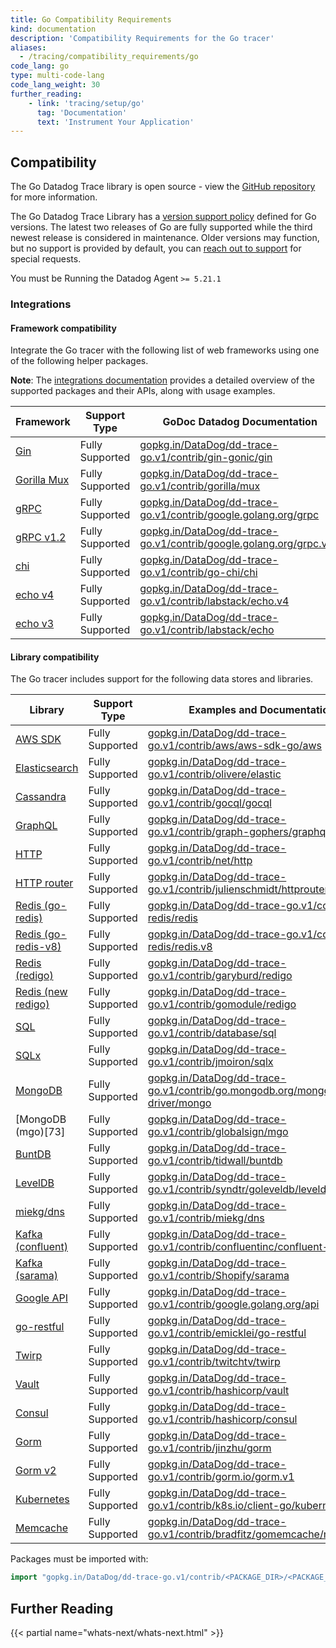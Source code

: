 ```yaml
---
title: Go Compatibility Requirements
kind: documentation
description: 'Compatibility Requirements for the Go tracer'
aliases:
  - /tracing/compatibility_requirements/go
code_lang: go
type: multi-code-lang
code_lang_weight: 30
further_reading:
    - link: 'tracing/setup/go'
      tag: 'Documentation'
      text: 'Instrument Your Application'
---
```


## Compatibility

The Go Datadog Trace library is open source - view the [GitHub repository][1] for more information.

The Go Datadog Trace Library has a [version support policy](https://github.com/DataDog/dd-trace-go#support-policy) defined for Go versions. The latest two releases of Go are fully supported while the third newest release is considered in maintenance. Older versions may function, but no support is provided by default, you can [reach out to support](https://www.datadoghq.com/support/) for special requests. 

You must be Running the Datadog Agent `>= 5.21.1`

### Integrations

#### Framework compatibility

Integrate the Go tracer with the following list of web frameworks using one of the following helper packages.

**Note**: The [integrations documentation][2] provides a detailed overview of the supported packages and their APIs, along with usage examples.

| Framework         | Support Type    | GoDoc Datadog Documentation                                              |
|-------------------|-----------------|--------------------------------------------------------------------------|
| [Gin][3]          | Fully Supported | [gopkg.in/DataDog/dd-trace-go.v1/contrib/gin-gonic/gin][4]               |
| [Gorilla Mux][5] | Fully Supported | [gopkg.in/DataDog/dd-trace-go.v1/contrib/gorilla/mux][6]                |
| [gRPC][7]        | Fully Supported | [gopkg.in/DataDog/dd-trace-go.v1/contrib/google.golang.org/grpc][8]     |
| [gRPC v1.2][7]   | Fully Supported | [gopkg.in/DataDog/dd-trace-go.v1/contrib/google.golang.org/grpc.v12][9] |
| [chi][10]         | Fully Supported | [gopkg.in/DataDog/dd-trace-go.v1/contrib/go-chi/chi][11] |
| [echo v4][12]     | Fully Supported | [gopkg.in/DataDog/dd-trace-go.v1/contrib/labstack/echo.v4][13]           |
| [echo v3][12]     | Fully Supported | [gopkg.in/DataDog/dd-trace-go.v1/contrib/labstack/echo][14]              |

#### Library compatibility

The Go tracer includes support for the following data stores and libraries.

| Library                 | Support Type    | Examples and Documentation                                                      |
|-------------------------|-----------------|---------------------------------------------------------------------------------|
| [AWS SDK][15]           | Fully Supported | [gopkg.in/DataDog/dd-trace-go.v1/contrib/aws/aws-sdk-go/aws][16]                |
| [Elasticsearch][17]     | Fully Supported | [gopkg.in/DataDog/dd-trace-go.v1/contrib/olivere/elastic][18]                   |
| [Cassandra][19]         | Fully Supported | [gopkg.in/DataDog/dd-trace-go.v1/contrib/gocql/gocql][20]                       |
| [GraphQL][21]           | Fully Supported | [gopkg.in/DataDog/dd-trace-go.v1/contrib/graph-gophers/graphql-go][22]          |
| [HTTP][23]              | Fully Supported | [gopkg.in/DataDog/dd-trace-go.v1/contrib/net/http][24]                          |
| [HTTP router][25]       | Fully Supported | [gopkg.in/DataDog/dd-trace-go.v1/contrib/julienschmidt/httprouter][26]          |
| [Redis (go-redis)][27]  | Fully Supported | [gopkg.in/DataDog/dd-trace-go.v1/contrib/go-redis/redis][28]                    |
| [Redis (go-redis-v8)][29]| Fully Supported | [gopkg.in/DataDog/dd-trace-go.v1/contrib/go-redis/redis.v8][30]                |
| [Redis (redigo)][31]    | Fully Supported | [gopkg.in/DataDog/dd-trace-go.v1/contrib/garyburd/redigo][32]                   |
| [Redis (new redigo)][33]| Fully Supported | [gopkg.in/DataDog/dd-trace-go.v1/contrib/gomodule/redigo][34]                   |
| [SQL][35]               | Fully Supported | [gopkg.in/DataDog/dd-trace-go.v1/contrib/database/sql][36]                      |
| [SQLx][37]              | Fully Supported | [gopkg.in/DataDog/dd-trace-go.v1/contrib/jmoiron/sqlx][38]                      |
| [MongoDB][39]           | Fully Supported | [gopkg.in/DataDog/dd-trace-go.v1/contrib/go.mongodb.org/mongo-driver/mongo][40] |
| [MongoDB (mgo)[73]      | Fully Supported | [gopkg.in/DataDog/dd-trace-go.v1/contrib/globalsign/mgo][41]                    |
| [BuntDB][42]            | Fully Supported | [gopkg.in/DataDog/dd-trace-go.v1/contrib/tidwall/buntdb][43]                    |
| [LevelDB][44]           | Fully Supported | [gopkg.in/DataDog/dd-trace-go.v1/contrib/syndtr/goleveldb/leveldb][45]          |
| [miekg/dns][46]         | Fully Supported | [gopkg.in/DataDog/dd-trace-go.v1/contrib/miekg/dns][47]                         |
| [Kafka (confluent)][48] | Fully Supported | [gopkg.in/DataDog/dd-trace-go.v1/contrib/confluentinc/confluent-kafka-go][49]   |
| [Kafka (sarama)][50]    | Fully Supported | [gopkg.in/DataDog/dd-trace-go.v1/contrib/Shopify/sarama][51]                    |
| [Google API][52]        | Fully Supported | [gopkg.in/DataDog/dd-trace-go.v1/contrib/google.golang.org/api][53]             |
| [go-restful][54]        | Fully Supported | [gopkg.in/DataDog/dd-trace-go.v1/contrib/emicklei/go-restful][55]               |
| [Twirp][56]             | Fully Supported | [gopkg.in/DataDog/dd-trace-go.v1/contrib/twitchtv/twirp][57]                    |
| [Vault][58]             | Fully Supported | [gopkg.in/DataDog/dd-trace-go.v1/contrib/hashicorp/vault][59]                   |
| [Consul][60]            | Fully Supported | [gopkg.in/DataDog/dd-trace-go.v1/contrib/hashicorp/consul][61]                  |
| [Gorm][62]              | Fully Supported | [gopkg.in/DataDog/dd-trace-go.v1/contrib/jinzhu/gorm][63]                       |
| [Gorm v2][64]           | Fully Supported | [gopkg.in/DataDog/dd-trace-go.v1/contrib/gorm.io/gorm.v1][65]                   |
| [Kubernetes][66]        | Fully Supported | [gopkg.in/DataDog/dd-trace-go.v1/contrib/k8s.io/client-go/kubernetes][67]       |
| [Memcache][68]          | Fully Supported | [gopkg.in/DataDog/dd-trace-go.v1/contrib/bradfitz/gomemcache/memcache][69]      |


Packages must be imported with:

```go
import "gopkg.in/DataDog/dd-trace-go.v1/contrib/<PACKAGE_DIR>/<PACKAGE_NAME>"
```

## Further Reading

{{< partial name="whats-next/whats-next.html" >}}

[1]: https://github.com/DataDog/dd-trace-go
[2]: https://godoc.org/gopkg.in/DataDog/dd-trace-go.v1/contrib
[3]: https://gin-gonic.com
[4]: https://godoc.org/gopkg.in/DataDog/dd-trace-go.v1/contrib/gin-gonic/gin
[5]: http://www.gorillatoolkit.org/pkg/mux
[6]: https://godoc.org/gopkg.in/DataDog/dd-trace-go.v1/contrib/gorilla/mux
[7]: https://github.com/grpc/grpc-go
[8]: https://godoc.org/gopkg.in/DataDog/dd-trace-go.v1/contrib/google.golang.org/grpc
[9]: https://godoc.org/gopkg.in/DataDog/dd-trace-go.v1/contrib/google.golang.org/grpc.v12
[10]: https://github.com/go-chi/chi
[11]: https://godoc.org/gopkg.in/DataDog/dd-trace-go.v1/contrib/go-chi/chi
[12]: https://github.com/labstack/echo
[13]: https://godoc.org/gopkg.in/DataDog/dd-trace-go.v1/contrib/labstack/echo.v4
[14]: https://godoc.org/gopkg.in/DataDog/dd-trace-go.v1/contrib/labstack/echo
[15]: https://aws.amazon.com/sdk-for-go
[16]: https://godoc.org/gopkg.in/DataDog/dd-trace-go.v1/contrib/aws/aws-sdk-go/aws
[17]: https://github.com/olivere/elastic
[18]: https://godoc.org/gopkg.in/DataDog/dd-trace-go.v1/contrib/olivere/elastic
[19]: https://github.com/gocql/gocql
[20]: https://godoc.org/gopkg.in/DataDog/dd-trace-go.v1/contrib/gocql/gocql
[21]: https://github.com/graph-gophers/graphql-go
[22]: https://godoc.org/gopkg.in/DataDog/dd-trace-go.v1/contrib/graph-gophers/graphql-go
[23]: https://golang.org/pkg/net/http
[24]: https://godoc.org/gopkg.in/DataDog/dd-trace-go.v1/contrib/net/http
[25]: https://github.com/julienschmidt/httprouter
[26]: https://godoc.org/gopkg.in/DataDog/dd-trace-go.v1/contrib/julienschmidt/httprouter
[27]: https://github.com/go-redis/redis
[28]: https://godoc.org/gopkg.in/DataDog/dd-trace-go.v1/contrib/go-redis/redis
[29]: https://github.com/go-redis/redis/v8
[30]: https://pkg.go.dev/gopkg.in/DataDog/dd-trace-go.v1/contrib/go-redis/redis.v8
[31]: https://github.com/garyburd/redigo
[32]: https://godoc.org/gopkg.in/DataDog/dd-trace-go.v1/contrib/garyburd/redigo
[33]: https://github.com/gomodule/redigo
[34]: https://godoc.org/gopkg.in/DataDog/dd-trace-go.v1/contrib/gomodule/redigo
[35]: https://golang.org/pkg/database/sql
[36]: https://godoc.org/gopkg.in/DataDog/dd-trace-go.v1/contrib/database/sql
[37]: https://github.com/jmoiron/sqlx
[38]: https://godoc.org/gopkg.in/DataDog/dd-trace-go.v1/contrib/jmoiron/sqlx
[39]: https://github.com/mongodb/mongo-go-driver
[40]: https://godoc.org/gopkg.in/DataDog/dd-trace-go.v1/contrib/go.mongodb.org/mongo-driver/mongo
[41]: https://godoc.org/gopkg.in/DataDog/dd-trace-go.v1/contrib/globalsign/mgo
[42]: https://github.com/tidwall/buntdb
[43]: https://godoc.org/gopkg.in/DataDog/dd-trace-go.v1/contrib/tidwall/buntdb
[44]: https://github.com/syndtr/goleveldb
[45]: https://godoc.org/gopkg.in/DataDog/dd-trace-go.v1/contrib/syndtr/goleveldb/leveldb
[46]: https://github.com/miekg/dns
[47]: https://godoc.org/gopkg.in/DataDog/dd-trace-go.v1/contrib/miekg/dns
[48]: https://github.com/confluentinc/confluent-kafka-go
[49]: https://godoc.org/gopkg.in/DataDog/dd-trace-go.v1/contrib/confluentinc/confluent-kafka-go
[50]: https://github.com/Shopify/sarama
[51]: https://godoc.org/gopkg.in/DataDog/dd-trace-go.v1/contrib/Shopify/sarama
[52]: https://github.com/googleapis/google-api-go-client
[53]: https://godoc.org/gopkg.in/DataDog/dd-trace-go.v1/contrib/google.golang.org/api
[54]: https://github.com/emicklei/go-restful
[55]: https://godoc.org/gopkg.in/DataDog/dd-trace-go.v1/contrib/emicklei/go-restful
[56]: https://github.com/twitchtv/twirp
[57]: https://godoc.org/gopkg.in/DataDog/dd-trace-go.v1/contrib/twitchtv/twirp
[58]: https://github.com/hashicorp/vault
[59]: https://godoc.org/gopkg.in/DataDog/dd-trace-go.v1/contrib/hashicorp/vault
[60]: https://github.com/hashicorp/consul
[61]: https://godoc.org/gopkg.in/DataDog/dd-trace-go.v1/contrib/hashicorp/consul
[62]: https://github.com/jinzhu/gorm
[63]: https://godoc.org/gopkg.in/DataDog/dd-trace-go.v1/contrib/jinzhu/gorm
[64]: https://gorm.io/
[65]: https://gopkg.in/DataDog/dd-trace-go.v1/contrib/gorm.io/gorm.v1
[66]: https://github.com/kubernetes/client-go
[67]: https://godoc.org/gopkg.in/DataDog/dd-trace-go.v1/contrib/k8s.io/client-go/kubernetes
[68]: https://github.com/bradfitz/gomemcache/memcache
[69]: https://godoc.org/gopkg.in/DataDog/dd-trace-go.v1/contrib/bradfitz/gomemcache/memcache
